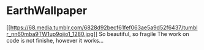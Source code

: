 # EarthWallpaper
[[https://68.media.tumblr.com/6828d92becf61fef063ae5a9d52f6437/tumblr_nn60mba9TW1up9ojio1_1280.jpg]]
 So beautiful, so fragile
The work on code is not finishe, however it works... 
